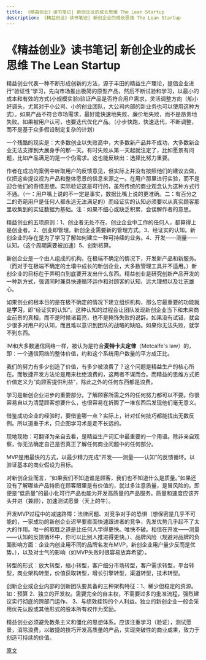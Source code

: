 ```yaml
---
title: 《精益创业》读书笔记| 新创企业的成长思维 The Lean Startup
description: 《精益创业》读书笔记| 新创企业的成长思维 The Lean Startup
---
```


# 《精益创业》读书笔记| 新创企业的成长思维 The Lean Startup

​        精益创业代表一种不断形成创新的方法，源于丰田的精益生产理论，提倡企业进行“验证性”学习，先向市场推出极简的原型产品，然后不断试验和学习，以最小的成本和有效的方式(小规模实验)验证产品是否符合用户需求，灵活调整方向（船小好调头，尤其对于小公司、小的创业团队，大公司内部的新业务也可以使用这种方式）。如果产品不符合市场需求，最好能快速地失败、廉价地失败，而不是昂贵地失败。如果被用户认可，也要迭代优化产品。（小步快跑，快速迭代，不断调整，而不是基于众多假设制定复杂的计划）

​       一个残酷的现实是：大多数创业以失败高中，大多数新产品并不成功，大多数新企业无法支撑到大展身手的那一天。有时失败从第一天起就注定了，比如愿景有问题，比如产品满足的是一个伪需求。这也能反映出：选择比努力重要。

​        作者在成功的案例中听取用户的反馈意见，但实际上并没有按照他们的建议去做，仅把这些提议视为产品和整体愿景的信息来源之一。在用户那里进行实验，而不是迎合他们的奇怪思想。实际验证这是可行的，虽然传统的商业观念认为这种方式行不通。（一：用户嘴上说的不一定是事实，数据比嘴上说的更准确。二：有百分之二的奇葩用户是任何人都永远无法满足的）而经证实的认知必须要以从真实顾客那里收集到的实证数据为基础。注：如果不细心或缺乏积累，会误解作者的意思。

​        精益创业的五项原则：1、创业者无处不在。创业企业中工作的任何人，都算得上是创业者。2、创业即管理。新创企业需要新的管理方式。3、经证实的认知。新创企业的存在是为了学习了解如何建立一种可持续的业务。4、开发——测量——认知。（这个周期需要被加速）5、创新核算。

​        新创企业是一个由人组成的机构，在极端不确定的情况下，开发新产品和新服务。（而对于在极端不确定的土壤中成长的新创企业，大多数管理工具并不适用。）新创企业的目标在于弄明白到底要开发出什么东西。精益创业是研究创新产品开发的一种新方式，强调同时兼具快速循环运作和对顾客的认知、远大理想以及壮志雄心。

​        如果创业的根本目的是在极不确定的情况下建立组织机构，那么它最重要的功能就是**学习**，即“经证实的认知”。这种认知的过程会让团队发现新创企业当下和未来商业前景的真相，而不是时候诸葛亮，也不是掩饰失败的说辞。如果没有试错，就会少很多对用户的认知，而且难以意识到团队的战略的缺陷。如果你无法失败，就学不到东西。

​        IM和大多数通信网络一样，被认为是符合**麦特卡夫定律**（Metcalfe's law）的，即：一个通信网络的整体价值，约和这个系统用户数量的平方成正比。

​        我们的努力有多少创造了价值，有多少被浪费了？这个问题是精益生产的核心所在。而敏捷开发方法论是用来杜绝浪费的，这两者不谋而合。而精益的思维方式把价值定义为“向顾客提供利益”，除此之外的任何东西都是浪费。

​        学习是新创企业进步的重要部分。了解顾客所需之外的任何努力都可以不要。你很容易自以为清楚顾客想要什么，也很容易在折腾了一堆东西后发现他们毫无意义。

​        借鉴成功企业的经验时，要借鉴哪一点？实际上，针对任何技巧都能找出无数反例。所以道重于术，只企图学习术是走不长远的。

​        现地现物：可翻译为亲自去看，是精益生产词汇中最重要的一个用语。除非亲自观察，你无法确定自己是否真正了解任何商业问题中的任何部分。

​        MVP是用最快的方式，以最少精力完成“开发——测量——认知”的反馈循环。以验证基本的商业假设为目标。

​        对新创企业而言，“如果我们不知道谁是顾客，我们也不知道什么是质量。”如果还没有了解哪些产品特质在顾客眼里是有价值的，就过多注意质量，是冒风险的。即便是“低质量”的最小化可行产品也能为开发高质量的产品服务。质量和速度应该齐头并进（兼顾），加速测试愿景（天上的牛）。

​        开发MVP过程中的减速路障：法律问题、对竞争对手的恐惧（想保密是几乎不可能的，一家成功的新创企业迟早要直面快速跟进者的竞争，先发优势几乎起不了太大的作用。唯一的取胜之道是比任何人学得更快。唯快不破。相信在开发——测量——认知的反馈循环中，你可以比别人推进得更快。）、品牌风险（规避对品牌的负面影响方面：企业内创业用不同的品牌名发布MVP，新创企业用户量少反而是优势。），以及对士气的影响（如MVP失败时很容易放弃希望）。

​        转型的形式：放大转型，缩小转型，客户细分市场转型，客户需求转型，平台转型，商业架构转型，价值获取转型，增长引擎转型，渠道转型，技术转型。

​        创新企业或企业内部的创新团队要具备的三种架构特征：1、稀少但稳定的资源。如：预算 2、独立的开发权。需要完全的自主权，不需要过多的批准流程，强烈建议实行彻底的跨部门运作。 3、与绩效挂钩的个人利益。独立的新创企业一般会采用优先认股或其他形式的股本所有权作为奖励。

​        精益创业必须避免教条主义和僵化的思想体系。应该注重学习（验证），测试愿景，消除浪费，以敏捷的技巧开发高质量的产品，实现突破性的商业成果，致力于创造可持续的价值。

[原文](https://www.jianshu.com/p/8c85cd461212)

